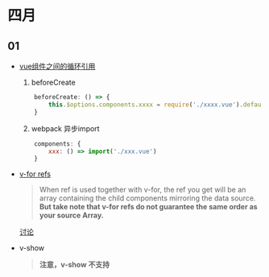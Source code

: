 # 四月

## 01
* [vue组件之间的循环引用](https://cn.vuejs.org/v2/guide/components-edge-cases.html#%E7%BB%84%E4%BB%B6%E4%B9%8B%E9%97%B4%E7%9A%84%E5%BE%AA%E7%8E%AF%E5%BC%95%E7%94%A8)
    1. beforeCreate 
    ```javascript
        beforeCreate: () => {
            this.$options.components.xxxx = require('./xxxx.vue').default
        }
    ```
    2. webpack 异步import
    ```javascript
        components: {
            xxx: () => import('./xxx.vue')
        }
    ```

* [v-for refs](https://cn.vuejs.org/v2/guide/components-edge-cases.html#%E8%AE%BF%E9%97%AE%E5%AD%90%E7%BB%84%E4%BB%B6%E5%AE%9E%E4%BE%8B%E6%88%96%E5%AD%90%E5%85%83%E7%B4%A0)
    > When ref is used together with v-for, the ref you get will be an array containing the child components mirroring the data source. **But take note that v-for refs do not guarantee the same order as your source Array.**  
   
   [讨论](https://github.com/vuejs/vue/issues/4952)

* v-show
    > **注意，v-show 不支持 <template> 元素，也不支持 v-else**  
 
 ## 25
* get latest version of package
    - npm show {pkg} version
    ``` javascript
        const exec = require('child_process').execSync;
        let version = exec(`npm show ${pkg} version`);
    ```
    - latest-version
    ``` javascript
        const latestVersion = require('lastest-verion');
        async function getPkgLastestVersion(pkg) {
            return await lastestVersion(pkg);
        }
    ```

